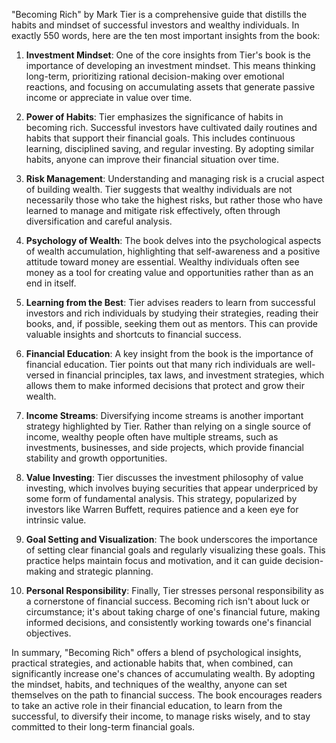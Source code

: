 "Becoming Rich" by Mark Tier is a comprehensive guide that distills the habits and mindset of successful investors and wealthy individuals. In exactly 550 words, here are the ten most important insights from the book:

1. **Investment Mindset**: One of the core insights from Tier's book is the importance of developing an investment mindset. This means thinking long-term, prioritizing rational decision-making over emotional reactions, and focusing on accumulating assets that generate passive income or appreciate in value over time.

2. **Power of Habits**: Tier emphasizes the significance of habits in becoming rich. Successful investors have cultivated daily routines and habits that support their financial goals. This includes continuous learning, disciplined saving, and regular investing. By adopting similar habits, anyone can improve their financial situation over time.

3. **Risk Management**: Understanding and managing risk is a crucial aspect of building wealth. Tier suggests that wealthy individuals are not necessarily those who take the highest risks, but rather those who have learned to manage and mitigate risk effectively, often through diversification and careful analysis.

4. **Psychology of Wealth**: The book delves into the psychological aspects of wealth accumulation, highlighting that self-awareness and a positive attitude toward money are essential. Wealthy individuals often see money as a tool for creating value and opportunities rather than as an end in itself.

5. **Learning from the Best**: Tier advises readers to learn from successful investors and rich individuals by studying their strategies, reading their books, and, if possible, seeking them out as mentors. This can provide valuable insights and shortcuts to financial success.

6. **Financial Education**: A key insight from the book is the importance of financial education. Tier points out that many rich individuals are well-versed in financial principles, tax laws, and investment strategies, which allows them to make informed decisions that protect and grow their wealth.

7. **Income Streams**: Diversifying income streams is another important strategy highlighted by Tier. Rather than relying on a single source of income, wealthy people often have multiple streams, such as investments, businesses, and side projects, which provide financial stability and growth opportunities.

8. **Value Investing**: Tier discusses the investment philosophy of value investing, which involves buying securities that appear underpriced by some form of fundamental analysis. This strategy, popularized by investors like Warren Buffett, requires patience and a keen eye for intrinsic value.

9. **Goal Setting and Visualization**: The book underscores the importance of setting clear financial goals and regularly visualizing these goals. This practice helps maintain focus and motivation, and it can guide decision-making and strategic planning.

10. **Personal Responsibility**: Finally, Tier stresses personal responsibility as a cornerstone of financial success. Becoming rich isn't about luck or circumstance; it's about taking charge of one's financial future, making informed decisions, and consistently working towards one's financial objectives.

In summary, "Becoming Rich" offers a blend of psychological insights, practical strategies, and actionable habits that, when combined, can significantly increase one's chances of accumulating wealth. By adopting the mindset, habits, and techniques of the wealthy, anyone can set themselves on the path to financial success. The book encourages readers to take an active role in their financial education, to learn from the successful, to diversify their income, to manage risks wisely, and to stay committed to their long-term financial goals.